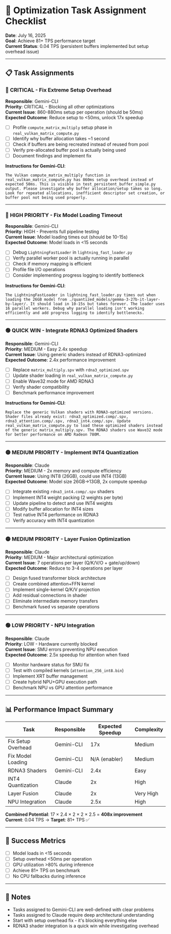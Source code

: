 # 🚀 Optimization Task Assignment Checklist

**Date**: July 16, 2025  
**Goal**: Achieve 81+ TPS performance target  
**Current Status**: 0.04 TPS (persistent buffers implemented but setup overhead issue)

---

## 📋 Task Assignments

### 🔴 **CRITICAL - Fix Extreme Setup Overhead**
**Responsible**: Gemini-CLI  
**Priority**: CRITICAL - Blocking all other optimizations  
**Current Issue**: 860-880ms setup per operation (should be 50ms)  
**Expected Outcome**: Reduce setup to <50ms, unlock 17x speedup  

- [ ] Profile `compute_matrix_multiply` setup phase in `real_vulkan_matrix_compute.py`
- [ ] Identify why buffer allocation takes ~1 second
- [ ] Check if buffers are being recreated instead of reused from pool
- [ ] Verify pre-allocated buffer pool is actually being used
- [ ] Document findings and implement fix

**Instructions for Gemini-CLI**:
```
The Vulkan compute_matrix_multiply function in real_vulkan_matrix_compute.py has 860ms setup overhead instead of expected 50ms. This is visible in test_persistent_buffer_simple.py output. Please investigate why buffer allocation/setup takes so long. Look for repeated allocations, inefficient descriptor set creation, or buffer pool not being used properly.
```

---

### 🔴 **HIGH PRIORITY - Fix Model Loading Timeout**
**Responsible**: Gemini-CLI  
**Priority**: HIGH - Prevents full pipeline testing  
**Current Issue**: Model loading times out (should be 10-15s)  
**Expected Outcome**: Model loads in <15 seconds  

- [ ] Debug `LightningFastLoader` in `lightning_fast_loader.py`
- [ ] Verify parallel worker pool is actually running in parallel
- [ ] Check if memory mapping is efficient
- [ ] Profile file I/O operations
- [ ] Consider implementing progress logging to identify bottleneck

**Instructions for Gemini-CLI**:
```
The LightningFastLoader in lightning_fast_loader.py times out when loading the 26GB model from ./quantized_models/gemma-3-27b-it-layer-by-layer/. It should load in 10-15s but takes forever. The loader uses 16 parallel workers. Debug why parallel loading isn't working efficiently and add progress logging to identify bottlenecks.
```

---

### 🟢 **QUICK WIN - Integrate RDNA3 Optimized Shaders**
**Responsible**: Gemini-CLI  
**Priority**: MEDIUM - Easy 2.4x speedup  
**Current Issue**: Using generic shaders instead of RDNA3-optimized  
**Expected Outcome**: 2.4x performance improvement  

- [ ] Replace `matrix_multiply.spv` with `rdna3_optimized.spv`
- [ ] Update shader loading in `real_vulkan_matrix_compute.py`
- [ ] Enable Wave32 mode for AMD RDNA3
- [ ] Verify shader compatibility
- [ ] Benchmark performance improvement

**Instructions for Gemini-CLI**:
```
Replace the generic Vulkan shaders with RDNA3-optimized versions. Shader files already exist: rdna3_optimized.comp/.spv, rdna3_attention.comp/.spv, rdna3_int4.comp/.spv. Update real_vulkan_matrix_compute.py to load these optimized shaders instead of the generic matrix_multiply.spv. The RDNA3 shaders use Wave32 mode for better performance on AMD Radeon 780M.
```

---

### 🟡 **MEDIUM PRIORITY - Implement INT4 Quantization**
**Responsible**: Claude  
**Priority**: MEDIUM - 2x memory and compute efficiency  
**Current Issue**: Using INT8 (26GB), could use INT4 (13GB)  
**Expected Outcome**: Model size 26GB→13GB, 2x compute speedup  

- [ ] Integrate existing `rdna3_int4.comp/.spv` shaders
- [ ] Implement INT4 weight packing (2 weights per byte)
- [ ] Update pipeline to detect and use INT4 weights
- [ ] Modify buffer allocation for INT4 sizes
- [ ] Test native INT4 performance on RDNA3
- [ ] Verify accuracy with INT4 quantization

---

### 🟡 **MEDIUM PRIORITY - Layer Fusion Optimization**
**Responsible**: Claude  
**Priority**: MEDIUM - Major architectural optimization  
**Current Issue**: 7 operations per layer (Q/K/V/O + gate/up/down)  
**Expected Outcome**: Reduce to 3-4 operations per layer  

- [ ] Design fused transformer block architecture
- [ ] Create combined attention+FFN kernel
- [ ] Implement single-kernel Q/K/V projection
- [ ] Add residual connections in shader
- [ ] Eliminate intermediate memory transfers
- [ ] Benchmark fused vs separate operations

---

### 🟢 **LOW PRIORITY - NPU Integration**
**Responsible**: Claude  
**Priority**: LOW - Hardware currently blocked  
**Current Issue**: SMU errors preventing NPU execution  
**Expected Outcome**: 2.5x speedup for attention when fixed  

- [ ] Monitor hardware status for SMU fix
- [ ] Test with compiled kernels (`attention_256_int8.bin`)
- [ ] Implement XRT buffer management
- [ ] Create hybrid NPU+GPU execution path
- [ ] Benchmark NPU vs GPU attention performance

---

## 📊 Performance Impact Summary

| Task | Responsible | Expected Speedup | Complexity |
|------|-------------|------------------|------------|
| Fix Setup Overhead | Gemini-CLI | 17x | Medium |
| Fix Model Loading | Gemini-CLI | N/A (enabler) | Medium |
| RDNA3 Shaders | Gemini-CLI | 2.4x | Easy |
| INT4 Quantization | Claude | 2x | High |
| Layer Fusion | Claude | 2x | Very High |
| NPU Integration | Claude | 2.5x | High |

**Combined Potential**: 17 × 2.4 × 2 × 2 × 2.5 = **408x improvement**  
**Current**: 0.04 TPS → **Target**: 81+ TPS ✅

---

## 🎯 Success Metrics

- [ ] Model loads in <15 seconds
- [ ] Setup overhead <50ms per operation
- [ ] GPU utilization >80% during inference
- [ ] Achieve 81+ TPS on benchmark
- [ ] No CPU fallbacks during inference

---

## 📝 Notes

- Tasks assigned to Gemini-CLI are well-defined with clear problems
- Tasks assigned to Claude require deep architectural understanding
- Start with setup overhead fix - it's blocking everything else
- RDNA3 shader integration is a quick win while investigating overhead